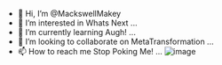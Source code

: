 - 👋 Hi, I’m @MackswellMakey
- 👀 I’m interested in Whats Next ...
- 🌱 I’m currently learning Augh! ...
- 💞️ I’m looking to collaborate on MetaTransformation ...
- 📫 How to reach me Stop Poking Me! ...
![image](https://user-images.githubusercontent.com/114093135/198895487-cea241ae-1093-45f2-a697-b1d83d428cfb.png)

<!---
MackswellMakey/MackswellMakey is a ✨ special ✨ repository because its `README.md` (this file) appears on your GitHub profile.
You can click the Preview link to take a look at your changes.
--->
